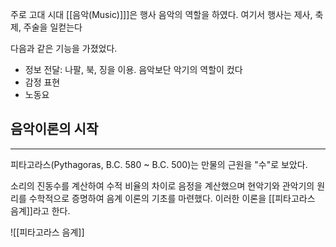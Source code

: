 
주로 고대 시대 [[음악(Music)]]]은 행사 음악의 역할을 하였다. 여기서 행사는 제사, 축제, 주술을 일컫는다

다음과 같은 기능을 가졌었다.
+ 정보 전달: 나팔, 북, 징을 이용. 음악보단 악기의 역할이 컸다
+ 감정 표현
+ 노동요

## 음악이론의 시작
---
피타고라스(Pythagoras, B.C. 580 ~ B.C. 500)는 만물의 근원을 "수"로 보았다. 

소리의 진동수를 계산하여 수적 비율의 차이로 음정을 계산했으며 현악기와 관악기의 원리를 수학적으로 증명하여 음계 이론의 기초를 마련했다. 이러한 이론을 [[피타고라스 음계]]라고 한다. 

![[피타고라스 음계]]